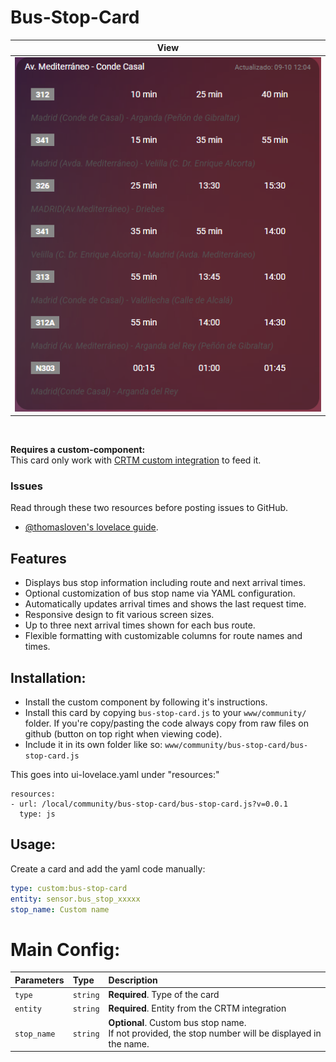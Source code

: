 # Bus-Stop-Card

| View                                                                               | 
|------------------------------------------------------------------------------------| 
| ![image](https://github.com/joeltoumi/bus-stop-card/blob/master/card.png?raw=true) | 

<br/>

**Requires a custom-component:**<br/>
This card only work with [CRTM custom integration](https://github.com/joeltoumi/sensor_crtm) to feed it.


### Issues
Read through these two resources before posting issues to GitHub.
* [@thomasloven's lovelace guide](https://github.com/thomasloven/hass-config/wiki/Lovelace-Plugins).


## Features
* Displays bus stop information including route and next arrival times.
* Optional customization of bus stop name via YAML configuration.
* Automatically updates arrival times and shows the last request time.
* Responsive design to fit various screen sizes.
* Up to three next arrival times shown for each bus route.
* Flexible formatting with customizable columns for route names and times.

## Installation:

* Install the custom component by following it's instructions.
* Install this card by copying `bus-stop-card.js` to your `www/community/` folder. If you're copy/pasting the code always copy from raw files on github (button on top right when viewing code).
* Include it in its own folder like so: `www/community/bus-stop-card/bus-stop-card.js`

This goes into ui-lovelace.yaml under "resources:"

```
resources:
- url: /local/community/bus-stop-card/bus-stop-card.js?v=0.0.1
  type: js
```

## Usage:
Create a card and add the yaml code manually:
```yaml
type: custom:bus-stop-card
entity: sensor.bus_stop_xxxxx
stop_name: Custom name
```

# Main Config:
| Parameters  | Type     | Description                                                                                                                |
|:------------| :------- |:---------------------------------------------------------------------------------------------------------------------------|
| `type`      | `string` | **Required**. Type of the card                                                                                             |
| `entity`    | `string` | **Required**. Entity from the CRTM integration                                                                             |
| `stop_name` | `string` | **Optional**. Custom bus stop name. <br/>If not provided, the stop number will be displayed in the name.                    |

